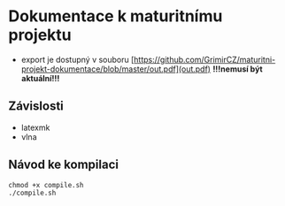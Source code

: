 # Dokumentace k maturitnímu projektu

- export je dostupný v souboru [https://github.com/GrimirCZ/maturitni-projekt-dokumentace/blob/master/out.pdf](out.pdf) **!!!nemusí být aktuální!!!**

## Závislosti

- latexmk
- vlna

## Návod ke kompilaci

```shell
chmod +x compile.sh
./compile.sh
```
